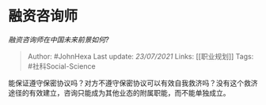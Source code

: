 # 融资咨询师
*融资咨询师在中国未来前景如何?*

> Author: #JohnHexa
Last update: *23/07/2021* 
Links: [[职业规划]]
Tags: #社科Social-Science 

 
能保证遵守保密协议吗？对方不遵守保密协议可以有效自我救济吗？没有这个救济途径的有效建立，咨询只能成为其他业态的附属职能，而不能单独成立。



